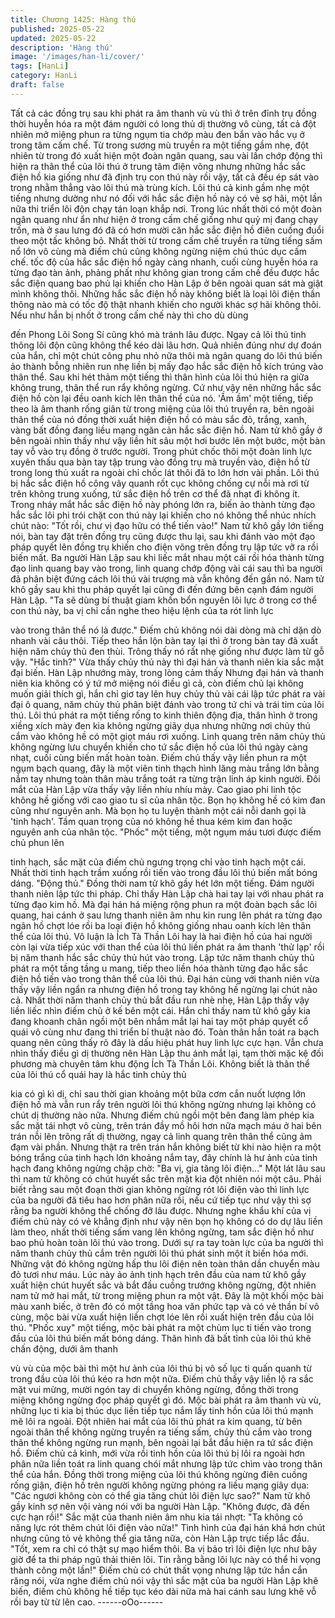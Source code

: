 ```yaml
---
title: Chương 1425: Hàng thú
published: 2025-05-22
updated: 2025-05-22
description: 'Hàng thú'
image: '/images/han-li/cover/'
tags: [HanLi]
category: HanLi
draft: false
---
```


Tất cả các đồng trụ sau khi phát ra âm thanh vù vù thì ở trên đỉnh
trụ đồng thời huyễn hóa ra một đám người có long thủ dị thường
vô cùng, tất cả đột nhiên mở miệng phun ra từng ngụm tia chớp
màu đen bắn vào hắc vụ ở trong tâm cấm chế.
Từ trong sương mù truyền ra một tiếng gầm nhẹ, đột nhiên từ
trong đó xuất hiện một đoàn ngân quang, sau vài lần chớp động
thì hiện ra thân thể của lôi thú ở trung tâm điện võng nhưng
những hắc sắc điện hồ kia giống như đã định trụ con thú này rồi
vậy, tất cả đều ép sát vào trong nhằm thẳng vào lôi thú mà trùng
kích.
Lôi thú cả kinh gầm nhẹ một tiếng nhưng dường như nó đối với
hắc sắc điện hồ này có vẻ sợ hãi, một lần nữa thi triển lôi độn
chạy tán loạn khắp nơi.
Trong lúc nhất thời có một đoàn ngân quang như ẩn như hiện ở
trong cấm chế giống như quỷ mị đang chạy trốn, mà ở sau lưng
đó đã có hơn mười căn hắc sắc điện hồ điên cuồng đuổi theo một
tấc không bỏ.
Nhất thời từ trong cấm chế truyền ra từng tiếng sấm nổ lớn vô
cùng mà điếm chủ cũng không ngừng niệm chú thúc dục cấm
chế.
tốc độ của hắc sắc điện hồ ngày càng nhanh, cuối cùng huyễn
hóa ra từng đạo tàn ảnh, phảng phất như không gian trong cấm
chế đều được hắc sắc điện quang bao phủ lại khiến cho Hàn Lập
ở bên ngoài quan sát mà giật mình không thôi.
Những hắc sắc điện hồ này không biết là loại lôi điện thần thông
nào mà có tốc độ thật nhanh khiến cho người khác sợ hãi không
thôi. Nếu như hắn bị nhốt ở trong cấm chế này thì cho dù dùng

đến Phong Lôi Song Sí cũng khó mà tránh lâu được. Ngay cả lôi
thú tinh thông lôi độn cũng không thể kéo dài lâu hơn.
Quả nhiên đúng như dự đoán của hắn, chỉ một chút công phu nhỏ
nữa thôi mà ngân quang do lôi thú biến ảo thành bỗng nhiên run
nhẹ liền bị mấy đạo hắc sắc điện hồ kích trúng vào thân thể.
Sau khi hét thảm một tiếng thì thân hình của lôi thú hiện ra giữa
không trung, thân thể run rẩy không ngừng. Cứ như vậy nên
những hắc sắc điện hồ còn lại đều oanh kích lên thân thể của nó.
'Ầm ầm' một tiếng, tiếp theo là âm thanh rống giân từ trong miệng
của lôi thú truyền ra, bên ngoài thân thể của nó đồng thời xuất
hiện điện hồ có màu sắc đỏ, trắng, xanh, vàng bất đồng đang liều
mạng ngăn cản hắc sắc điện hồ.
Nam tử khô gầy ở bên ngoài nhìn thấy như vậy liền hít sâu một
hơi bước lên một bước, một bàn tay vỗ vào trụ đồng ở trước
người. Trong phút chốc thôi một đoàn linh lực xuyên thấu qua bàn
tay tập trung vào đồng trụ mà truyền vào, điện hồ từ trong long
thủ xuất ra ngoài chỉ chốc lát thôi đã to lớn hơn vài phần.
Lôi thú bị hắc sắc điện hồ công vây quanh rốt cục không chống
cự nỗi mà rơi từ trên không trung xuống, tứ sắc điện hồ trên cơ
thể đã nhạt đi không ít.
Trong nháy mắt hắc sắc điện hồ này phóng lớn ra, biến ảo thành
từng đạo hắc sắc lôi phi trói chặt con thú này lại khiến cho nó
không thể nhúc nhích chút nào: "Tốt rồi, chư vị đạo hữu có thể
tiến vào!" Nam tử khô gầy lớn tiếng nói, bàn tay đặt trên đồng trụ
cũng được thu lại, sau khi đánh vào một đạo pháp quyết lên đồng
trụ khiến cho điện võng trên đồng trụ lập tức vỡ ra rồi biến mất.
Ba người Hàn Lập sau khi liếc mắt nhau một cái rồi hóa thành
từng đạo linh quang bay vào trong, linh quang chớp động vài cái
sau thì ba người đã phân biệt đứng cách lôi thú vài trượng mà
vẫn không đến gần nó. Nam tử khô gầy sau khi thu pháp quyết lại
cũng đi đến đứng bên cạnh đám người Hàn Lập.
"Ta sẽ dùng bí thuật giam khốn bổn nguyên lôi lực ở trong cơ thể
con thú này, ba vị chỉ cần nghe theo hiệu lệnh của ta rót linh lực

vào trong thân thể nó là được." Điếm chủ không nói dài dòng mà
chỉ dặn dò nhanh vài câu thôi.
Tiếp theo hắn lộn bàn tay lại thì ở trong bàn tay đã xuất hiện năm
chủy thủ đen thùi.
Trông thấy nó rất nhẹ giống như được làm từ gỗ vậy.
"Hắc tinh?" Vừa thấy chủy thủ này thì đại hán và thanh niên kia
sắc mặt đại biến.
Hàn Lập nhướng mày, trong lòng cảm thấy
Nhưng đại hán và thanh niên kia không có ý tứ mở miệng nói điều
gì cả, còn điếm chủ lại không muốn giải thích gì, hắn chỉ giơ tay
lên huy chủy thủ vài cái lập tức phát ra vài đại ô quang, năm chủy
thủ phân biệt đánh vào trong tứ chi và trái tim của lôi thú.
Lôi thú phát ra một tiếng rống to kinh thiên động địa, thân hình ở
trong xiềng xích mày đen kia không ngừng giãy dụa nhưng những
nơi chủy thủ cắm vào không hề có một giọt máu rơi xuống.
Linh quang trên năm chủy thủ không ngừng lưu chuyển khiến cho
tứ sắc điện hồ của lôi thú ngày càng nhạt, cuối cùng biến mất
hoàn toàn.
Điếm chủ thấy vậy liền phun ra một ngụm bạch quang, đây là một
viên tinh thạch hình lăng màu trắng lớn bằng nắm tay nhưng toàn
thân màu trắng toát ra từng trận linh áp kinh người.
Đôi mắt của Hàn Lập vừa thấy vậy liền nhíu nhíu mày.
Cao giao phi linh tộc không hề giống với cao giao tu sĩ của nhân
tộc. Bọn họ không hề có kim đan cũng như nguyên anh.
Mà bọn họ tu luyện thành một cái nỗi danh gọi là 'tinh hạch'. Tầm
quan trọng của nó không hề thua kém kim đan hoặc nguyên anh
của nhân tộc.
"Phốc" một tiếng, một ngụm máu tươi được điếm chủ phun lên

tinh hạch, sắc mặt của điếm chủ ngưng trọng chỉ vào tinh hạch
một cái.
Nhất thời tinh hạch trầm xuống rồi tiến vào trong đầu lôi thú biến
mất bóng dáng.
"Động thủ." Đồng thời nam tử khô gầy hét lớn một tiếng.
Đám người thanh niên lập tức thi pháp.
Chỉ thấy Hàn Lập chà hai tay lại với nhau phát ra từng đạo kim
hồ.
Mà đại hán há miệng rộng phun ra một đoàn bạch sắc lôi quang,
hai cánh ở sau lưng thanh niên âm nhu kin rung lên phát ra từng
đạo ngân hồ chợt lóe rồi ba loại điện hồ không giống nhau oanh
kích lên thân thể của lôi thú.
Vô luận là Ích Tà Thần Lôi hay là hai điện hồ của hai người còn
lại vừa tiếp xúc với than thể của lôi thú liền phát ra âm thanh 'thử
lạp' rồi bị năm thanh hắc sắc chủy thủ hút vào trong.
Lập tức năm thanh chủy thủ phát ra một tầng tầng u mang, tiếp
theo liền hóa thành từng đạo hắc sắc điện hồ tiến vào trong thân
thể của lôi thú. Đại hán cùng với thanh niên vừa thấy vậy liền
ngẩn ra nhưng điện hồ trong tay không hề ngừng lại chút nào cả.
Nhất thời năm thanh chủy thủ bắt đầu run nhè nhẹ, Hàn Lập thấy
vậy liền liếc nhìn điếm chủ ở kế bên một cái.
Hắn chỉ thấy nam tử khô gầy kia đang khoanh chân ngồi một bên
nhắm mắt lại hai tay một pháp quyết cổ quái vô cùng như đang thi
triển bí thuật nào đó. Toàn thân hắn toát ra bạch quang nên cũng
thấy rõ đây là dấu hiệu phát huy linh lực cực hạn.
Vẫn chưa nhìn thấy điều gì dị thường nên Hàn Lập thu ánh mắt
lại, tạm thời mặc kệ đối phương mà chuyên tâm khu động Ích Tà
Thần Lôi.
Không biết là thân thể của lôi thú cổ quái hay là hắc tinh chủy thủ

kia có gì kì dị, chỉ sau thời gian khoảng một bữa cơm cắn nuốt
lượng lớn điện hồ mà vẫn run rẩy trên người lôi thú không ngừng
nhưng lại không có chút dị thường nào nữa.
Nhưng điếm chủ ngồi một bên đang làm phép kia sắc mặt tái nhợt
vô cùng, trên trán đầy mồ hôi hơn nữa mạch máu ở hai bên trán
nỗi lên trông rất dị thường, ngay cả linh quang trên thân thể cũng
ảm đạm vài phần.
Nhưng thật ra trên trán hắn không biết từ khi nào hiện ra một
bóng trắng của tinh hạch lớn khoảng nắm tay, đây chính là hư
ảnh của tinh hạch đang không ngừng chập chờ: "Ba vị, gia tăng
lôi điện..." Một lát lâu sau thì nam tử không có chút huyết sắc trên
mặt kia đột nhiên nói một câu.
Phải biết rằng sau một đoạn thời gian không ngừng rót lôi điện
vào thì linh lực của ba người đã tiêu hao hơn phân nữa rồi, nếu
cứ tiếp tục như vậy thì sợ rằng ba người không thể chống đỡ lâu
được. Nhưng nghe khẩu khí của vị điếm chủ này có vẻ khẳng
định như vậy nên bọn họ không có do dự lâu liền làm theo, nhất
thời tiếng sấm vang lên không ngừng, tam sắc điện hồ như bao
phủ hoàn toàn lôi thú vào trong.
Dưới sự ra tay toàn lực của ba người thì năm thanh chủy thủ cắm
trên người lôi thú phát sinh một ít biến hóa mới.
Những vật đó không ngừng hấp thu lôi điện nên toàn thân dần
chuyển màu đỏ tươi như máu.
Lúc này ảo ảnh tinh hạch trên đầu của nam tử khô gầy xuất hiện
chút huyết sắc và bắt đầu cuồng trướng không ngừng, đột nhiên
nam tử mở hai mắt, từ trong miệng phun ra một vật.
Đây là một khối mộc bài màu xanh biếc, ở trên đó có một tầng
hoa văn phức tạp và có vẻ thần bí vô cùng, mộc bài vừa xuất hiện
liền chợt lóe lên rồi xuất hiện trên đầu của lôi thú. "Phốc xuy" một
tiếng, mộc bài phát ra một chùm lục ti tiến vào trong đầu của lôi
thú biến mất bóng dáng.
Thân hình đã bất tỉnh của lôi thú khẽ chấn động, dưới âm thanh

vù vù của mộc bài thì một hư ảnh của lôi thú bị vô số lục ti quấn
quanh từ trong đầu của lôi thú kéo ra hơn một nữa.
Điếm chủ thấy vậy liền lộ ra sắc mặt vui mừng, mười ngón tay di
chuyển không ngừng, đồng thời trong miệng không ngừng đọc
pháp quyết gì đó.
Mộc bài phát ra âm thanh vù vù, những lục ti kia bị thúc dục liền
tiếp tục nắm lấy tinh hồn của lôi thú mạnh mẽ lôi ra ngoài.
Đột nhiên hai mắt của lôi thú phát ra kim quang, từ bên ngoài thân
thể không ngừng truyền ra tiếng sấm, chủy thủ cắm vào trong
thân thể không ngừng run mạnh, bên ngoài lại bắt đầu hiện ra tứ
sắc điện hồ.
Điếm chủ cả kinh, mới vừa rồi tinh hồn của lôi thú bị lôi ra ngoài
hơn phân nữa liền toát ra linh quang chói mắt nhưng lập tức chìm
vào trong thân thể của hắn. Đồng thời trong miệng của lôi thú
không ngừng điên cuồng rống giận, điện hồ trên người không
ngừng phóng ra liều mạng giãy dụa: "Các ngươi không còn có thể
gia tăng chút lôi điện lực sao?" Nam tử khô gầy kinh sợ nên vội
vàng nói với ba người Hàn Lập. "Không được, đã đến cực hạn
rồi!" Sắc mặt của thanh niên âm nhu kia tái nhợt: "Ta không có
năng lực rót thêm chút lôi điện vào nữa!" Tình hình của đại hán
khá hơn chút nhưng cũng tỏ vẻ không thể gia tăng nữa, còn Hàn
Lập trực tiếp lắc đầu.
"Tốt, xem ra chỉ có thật sự mạo hiểm thôi. Ba vị bảo trì lôi điện lực
như bây giờ để ta thi pháp ngũ thải thiên lôi. Tin rằng bằng lôi lực
này có thể hi vọng thành công một lần!" Điếm chủ có chút thất
vọng nhưng lập tức hắn cắn răng nói, vừa nghe điếm chủ nói vậy
thì sắc mặt của ba người Hàn Lập khẽ biến, điếm chủ không hề
tiếp tục kéo dài nữa mà hai cánh sau lưng khẽ vỗ rồi bay từ từ lên
cao.
------oOo------
